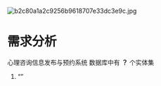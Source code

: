 ![b2c80a1a2c9256b9618707e33dc3e9c.jpg](https://bu.dusays.com/2023/10/14/652a3d3ad375b.jpg)

# 需求分析
心理咨询信息发布与预约系统 数据库中有 **？** 个实体集
1. “”